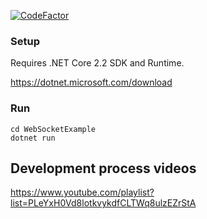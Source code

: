 [![CodeFactor](https://www.codefactor.io/repository/github/konard/asp.net-core-websocket-example/badge)](https://www.codefactor.io/repository/github/konard/asp.net-core-websocket-example)

### Setup
Requires .NET Core 2.2 SDK and Runtime.

https://dotnet.microsoft.com/download

### Run
```
cd WebSocketExample
dotnet run
```

## Development process videos
https://www.youtube.com/playlist?list=PLeYxH0Vd8lotkvykdfCLTWq8ulzEZrStA
